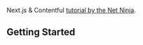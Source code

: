 Next.js & Contentful [tutorial by the Net Ninja](https://www.youtube.com/watch?v=m9mNsYJbkNg).

## Getting Started
